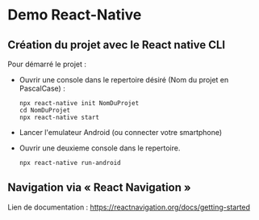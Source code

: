 # Demo React-Native

## Création du projet avec le React native CLI
Pour démarré le projet :
- Ouvrir une console dans le repertoire désiré (Nom du projet en PascalCase) :
    ```
    npx react-native init NomDuProjet
    cd NomDuProjet
    npx react-native start
    ```

- Lancer l'emulateur Android (ou connecter votre smartphone)

- Ouvrir une deuxieme console dans le repertoire.
    ```
    npx react-native run-android
    ```

## Navigation via « React Navigation »
Lien de documentation : https://reactnavigation.org/docs/getting-started
